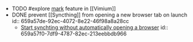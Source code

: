 - TODO #explore [mark](https://vim.fandom.com/wiki/Using_marks) feature in [[Vimium]]
- DONE prevent [[Syncthing]] from opening a new browser tab on launch
  id:: 659a57de-92ec-4072-8e22-46f98a8a28cc
	- [Start synchting without automatically opening a browser](https://forum.syncthing.net/t/start-synchting-without-automatically-opening-a-browser/60/2)
	  id:: 659a57f0-7df9-4787-82ec-213eebbdb966